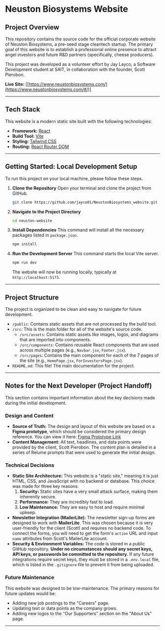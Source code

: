 # Neuston Biosystems Website

## Project Overview

This repository contains the source code for the official corporate website of Neuston Biosystems, a pre-seed stage cleantech startup. The primary goal of this website is to establish a professional online presence to attract angel investors and future R&D partners (specifically, cheese producers).

This project was developed as a volunteer effort by Jay Layco, a Software Development student at SAIT, in collaboration with the founder, Scott Pierobon.

**Live Site:** [[https://www.neustonbiosystems.com/](https://www.neustonbiosystems.com/#/)]

---

## Tech Stack

This website is a modern static site built with the following technologies:

* **Framework:** [React](https://react.dev/)
* **Build Tool:** [Vite](https://vitejs.dev/)
* **Styling:** [Tailwind CSS](https://tailwindcss.com/)
* **Routing:** [React Router DOM](https://reactrouter.com/)

---

## Getting Started: Local Development Setup

To run this project on your local machine, please follow these steps.

1.  **Clone the Repository**
    Open your terminal and clone the project from GitHub.
    ```bash
    git clone https://github.com/jayco01/NeustonBiosystems_website.git
    ```

2.  **Navigate to the Project Directory**
    ```bash
    cd neuston-website
    ```

3.  **Install Dependencies**
    This command will install all the necessary packages listed in `package.json`.
    ```bash
    npm install
    ```

4.  **Run the Development Server**
    This command starts the local Vite server.
    ```bash
    npm run dev
    ```
    The website will now be running locally, typically at `http://localhost:5173`.

---

## Project Structure

The project is organized to be clean and easy to navigate for future development.

* `/public`: Contains static assets that are not processed by the build tool.
* `/src`: This is the main folder for all of the website's source code.
    * `/src/assets`: Contains static assets like images, logos, and diagrams that are imported into components.
    * `/src/components`: Contains reusable React components that are used across multiple pages (e.g., `Navbar.jsx`, `Footer.jsx`).
    * `/src/pages`: Contains the main component for each of the 7 pages of the site (e.g., `HomePage.jsx`, `ForInvestorsPage.jsx`).
* `README.md`: This file! The main documentation for the project.

---

## Notes for the Next Developer (Project Handoff)

This section contains important information about the key decisions made during the initial development.

### Design and Content

* **Source of Truth:** The design and layout of this website are based on a **Figma prototype**, which should be considered the primary design reference. You can view it here: [Figma Prototype Link](https://www.figma.com/proto/P1kuvUlSLgFQvwDFfpko7x/Neuston?page-id=0%3A1&node-id=1-1584&p=f&viewport=237%2C440%2C0.12&t=BsnpU6y2rbASsZmw-1&scaling=min-zoom&content-scaling=fixed)
* **Content Management:** All text, headlines, and data points were provided by the client, Scott Pierobon. The content plan is detailed in a series of Relume prompts that were used to generate the initial design.

### Technical Decisions

* **Static Site Architecture:** This website is a "static site," meaning it is just HTML, CSS, and JavaScript with no backend or database. This choice was made for three key reasons:
    1.  **Security:** Static sites have a very small attack surface, making them inherently secure.
    2.  **Performance:** They are incredibly fast to load.
    3.  **Low Maintenance:** They are easy to host and require minimal upkeep.
* **Newsletter Integration (MailerLite):** The newsletter sign-up forms are designed to work with **MailerLite**. This was chosen because it is very user-friendly for the client (Scott) and requires no backend code. To connect the forms, you will need to get the form's `action` URL and input `name` attributes from Scott's MailerLite account.
* **Security & Environment Variables:** The code is stored in a public GitHub repository. **Under no circumstances should any secret keys, API keys, or passwords be committed to the repository.** If any future integrations require secret keys, they must be stored in a `.env.local` file, which is listed in the `.gitignore` file to prevent it from being uploaded.

### Future Maintenance

This website was designed to be low-maintenance. The primary reasons for future updates would be:
* Adding new job postings to the "Careers" page.
* Updating text or data points as the company grows.
* Adding new logos to the "Our Supporters" section on the "About Us" page.

---
